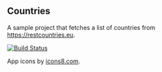 ## Countries

A sample project that fetches a list of countries from https://restcountries.eu.

[![Build Status](https://travis-ci.org/mapostolakis/Countries.svg?branch=dev)](https://travis-ci.org/mapostolakis/Countries)

App icons by [icons8.com](https://icons8.com/).